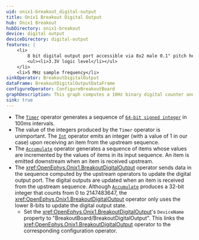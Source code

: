 ```yaml
---
uid: onix1-breakout_digital-output
title: Onix1 Breakout Digital Output
hub: Onix1 Breakout
hubDirectory: onix1-breakout
device: digital output
deviceDirectory: digital-output
features: |
    <li>
        8 bit digital output port accessible via 8x2 male 0.1" pitch header
        <ul><li>3.3V logic level</li></ul>
    </li>
    <li>5 MHz sample frequency</li>
sinkOperator: BreakoutDigitalOutput
dataFrame: BreakoutDigitalOutputDataFrame
configureOperator: ConfigureBreakoutBoard
graphDescription: This graph computes a 10Hz binary digital counter and outputs that value at the digital output port.
sink: true
---
```


<!--
- use code tags where classes are hyperlinked?

-->

-   The [`Timer`](https://bonsai-rx.org/docs/api/Bonsai.Shaders.Timer.html) operator generates a sequence of [`64-bit signed integer`](https://learn.microsoft.com/en-us/dotnet/api/system.int64?view=net-8.0) in 100ms intervals. 
-   The value of the integers produced by the `Timer` operator is unimportant. The [`Int`](https://bonsai-rx.org/docs/api/Bonsai.Expressions.IntProperty.html) operator emits an integer (with a value of 1 in our case) upon receiving an item from the upstream sequence. 
-   The [`Accumulate`](https://bonsai-rx.org/docs/api/Bonsai.Reactive.Accumulate.html) operator generates a sequence of items whose values are incremented by the values of items in its input sequence. An item is emitted downstream when an item is received upstream. 
-   The <xref:OpenEphys.Onix1.BreakoutDigitalOutput> operator sends data in the sequence computed by the upstream operators to update the digital output port. The digital outputs are updated when an item is received from the upstream sequence. Although [`Accumulate`](https://bonsai-rx.org/docs/api/Bonsai.Reactive.Accumulate.html) produces a 32-bit integer that counts from 0 to 2147483647, the <xref:OpenEphys.Onix1.BreakoutDigitalOutput> operator only uses the lower 8-bits to update the digital output state. 
    -   Set the <xref:OpenEphys.Onix1.BreakoutDigitalOutput>'s `DeviceName` property to "BreakoutBoard/BreakoutDigitalOutput". This links the <xref:OpenEphys.Onix1.BreakoutDigitalOutput> operator to the corresponding configuration operator. 

<!-- content regarding setting operators commented out bc that's too much text I think -->

<!-- This is accomplished by changing the following [`Timer`](https://bonsai-rx.org/docs/api/Bonsai.Shaders.Timer.html) properties from their default values:
    -   The `Timer`'s `Period` property is set to "00:00:10". This corresponds to 100ms (10Hz) intervals. -->
<!-- This is accomplished by changing the following [`Int`](https://bonsai-rx.org/docs/api/Bonsai.Expressions.IntProperty.html) properties from their default values:
    -   The `Int`'s `Value` property is set to "1". -->